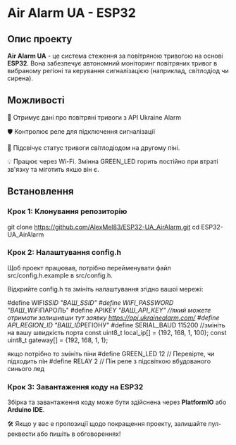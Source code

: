# Air Alarm UA - ESP32

## Опис проекту

**Air Alarm UA** - це система стеження за повітряною тривогою на основі **ESP32**. Вона забезпечує автономний моніторинг повітряних тривог в вибраному регіоні та керування сигналізацією (наприклад, світлодіод чи сирена).

## Можливості

🔔 Отримує дані про повітряні тривоги з API Ukraine Alarm

🛡️ Контролює реле для підключення сигналізації

🌟 Підсвічує статус тривоги світлодіодом на другому піні.

💡 Працює через Wi-Fi. Змінна GREEN_LED горить постійно при втраті зв'язку та міготить якшо він є.

## Встановлення

### Крок 1: Клонування репозиторію

git clone https://github.com/AlexMel83/ESP32-UA_AirAlarm.git
cd ESP32-UA_AirAlarm

### Крок 2: Налаштування config.h

Щоб проект працював, потрібно перейменувати файл src/config.h.example в src/config.h.

Відкрийте config.h та змініть налаштування згідно вашої мережі:

#define WIFI*SSID "ВАШ_SSID"
#define WIFI_PASSWORD "ВАШ_WiFi*ПАРОЛЬ"
#define API*KEY "ВАШ_API_KEY" //який можете отримати залишивши тут заявку https://api.ukrainealarm.com/
#define API_REGION_ID "ВАШ_ID*РЕГІОНУ"
#define SERIAL_BAUD 115200 //змініть на вашу швидкість порта
const uint8_t local_ip[] = {192, 168, 1, 100};
const uint8_t gateway[] = {192, 168, 1, 1};

якщо потрібно то змініть піни
#define GREEN_LED 12 // Перевірте, чи підходить пін
#define RELAY 2 // Пін реле з підсвіткою вбудованого синього лед

### Крок 3: Завантаження коду на ESP32

Збірка та завантаження коду може бути здійснена через **PlatformIO** або **Arduino IDE**.

🛠️ Якщо у вас е пропозиції щодо покращення проекту, залишайте пул-реквести або пишіть в обговореннях!
